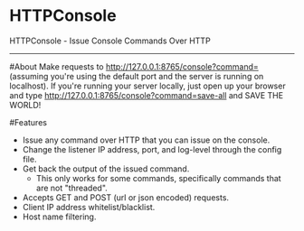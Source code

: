 HTTPConsole
===========
HTTPConsole - Issue Console Commands Over HTTP

-----------------------

#About
Make requests to http://127.0.0.1:8765/console?command=<command> (assuming you're using the default port and the server is running on localhost). If you're running your server locally, just open up your browser and type http://127.0.0.1:8765/console?command=save-all and SAVE THE WORLD!
	
#Features
 - Issue any command over HTTP that you can issue on the console.
 - Change the listener IP address, port, and log-level through the config file.
 - Get back the output of the issued command.
   - This only works for some commands, specifically commands that are not "threaded".
 - Accepts GET and POST (url or json encoded) requests.
 - Client IP address whitelist/blacklist.
 - Host name filtering.